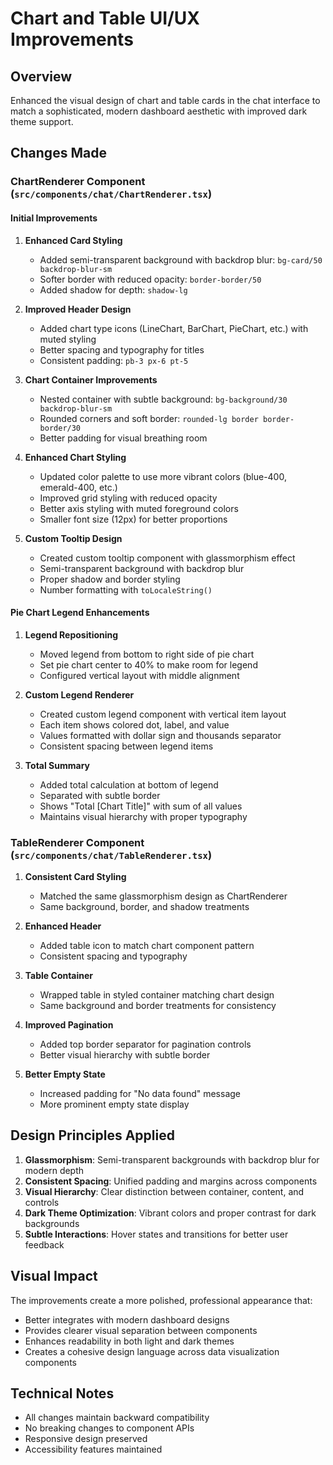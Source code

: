 # Chart and Table UI/UX Improvements

## Overview
Enhanced the visual design of chart and table cards in the chat interface to match a sophisticated, modern dashboard aesthetic with improved dark theme support.

## Changes Made

### ChartRenderer Component (`src/components/chat/ChartRenderer.tsx`)

#### Initial Improvements

1. **Enhanced Card Styling**
   - Added semi-transparent background with backdrop blur: `bg-card/50 backdrop-blur-sm`
   - Softer border with reduced opacity: `border-border/50`
   - Added shadow for depth: `shadow-lg`

2. **Improved Header Design**
   - Added chart type icons (LineChart, BarChart, PieChart, etc.) with muted styling
   - Better spacing and typography for titles
   - Consistent padding: `pb-3 px-6 pt-5`

3. **Chart Container Improvements**
   - Nested container with subtle background: `bg-background/30 backdrop-blur-sm`
   - Rounded corners and soft border: `rounded-lg border border-border/30`
   - Better padding for visual breathing room

4. **Enhanced Chart Styling**
   - Updated color palette to use more vibrant colors (blue-400, emerald-400, etc.)
   - Improved grid styling with reduced opacity
   - Better axis styling with muted foreground colors
   - Smaller font size (12px) for better proportions

5. **Custom Tooltip Design**
   - Created custom tooltip component with glassmorphism effect
   - Semi-transparent background with backdrop blur
   - Proper shadow and border styling
   - Number formatting with `toLocaleString()`

#### Pie Chart Legend Enhancements

1. **Legend Repositioning**
   - Moved legend from bottom to right side of pie chart
   - Set pie chart center to 40% to make room for legend
   - Configured vertical layout with middle alignment

2. **Custom Legend Renderer**
   - Created custom legend component with vertical item layout
   - Each item shows colored dot, label, and value
   - Values formatted with dollar sign and thousands separator
   - Consistent spacing between legend items

3. **Total Summary**
   - Added total calculation at bottom of legend
   - Separated with subtle border
   - Shows "Total [Chart Title]" with sum of all values
   - Maintains visual hierarchy with proper typography

### TableRenderer Component (`src/components/chat/TableRenderer.tsx`)

1. **Consistent Card Styling**
   - Matched the same glassmorphism design as ChartRenderer
   - Same background, border, and shadow treatments

2. **Enhanced Header**
   - Added table icon to match chart component pattern
   - Consistent spacing and typography

3. **Table Container**
   - Wrapped table in styled container matching chart design
   - Same background and border treatments for consistency

4. **Improved Pagination**
   - Added top border separator for pagination controls
   - Better visual hierarchy with subtle border

5. **Better Empty State**
   - Increased padding for "No data found" message
   - More prominent empty state display

## Design Principles Applied

1. **Glassmorphism**: Semi-transparent backgrounds with backdrop blur for modern depth
2. **Consistent Spacing**: Unified padding and margins across components
3. **Visual Hierarchy**: Clear distinction between container, content, and controls
4. **Dark Theme Optimization**: Vibrant colors and proper contrast for dark backgrounds
5. **Subtle Interactions**: Hover states and transitions for better user feedback

## Visual Impact

The improvements create a more polished, professional appearance that:
- Better integrates with modern dashboard designs
- Provides clearer visual separation between components
- Enhances readability in both light and dark themes
- Creates a cohesive design language across data visualization components

## Technical Notes

- All changes maintain backward compatibility
- No breaking changes to component APIs
- Responsive design preserved
- Accessibility features maintained
